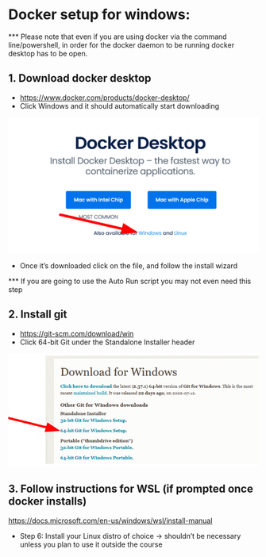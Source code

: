 # Docker setup for windows:

*** Please note that even if you are using docker via the command line/powershell, in order for the docker daemon to be running docker desktop has to be open.

## 1. Download docker desktop  
* https://www.docker.com/products/docker-desktop/  
* Click Windows and it should automatically start downloading

<p align="center">
  <img src="https://github.com/kourtnee/cse1001-novnc/blob/master/images/windows1.png" />
</p>

* Once it’s downloaded click on the file, and follow the install wizard 

*** If you are going to use the Auto Run script you may not even need this step
## 2. Install git  
* https://git-scm.com/download/win  
* Click 64-bit Git under the Standalone Installer header

<p align="center">
  <img src="https://github.com/kourtnee/cse1001-novnc/blob/master/images/windows2.png" />
</p>

## 3. Follow instructions for WSL (if prompted once docker installs)  
https://docs.microsoft.com/en-us/windows/wsl/install-manual

* Step 6: Install your Linux distro of choice -> shouldn’t be necessary unless you plan to use it outside the course
